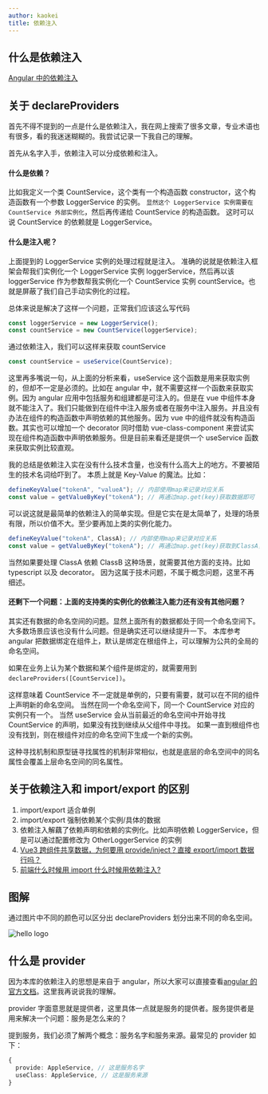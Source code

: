 ```yaml
---
author: kaokei
title: 依赖注入
---
```


## 什么是依赖注入

[Angular 中的依赖注入](https://angular.cn/guide/dependency-injection)

## 关于 declareProviders

首先不得不提到的一点是什么是依赖注入，我在网上搜索了很多文章，专业术语也有很多，看的我迷迷糊糊的。我尝试记录一下我自己的理解。

首先从名字入手，依赖注入可以分成依赖和注入。

#### 什么是依赖？

比如我定义一个类 CountService，这个类有一个构造函数 constructor，这个构造函数有一个参数 LoggerService 的实例。
`显然这个 LoggerService 实例需要在 CountService 外部实例化`，然后再传递给 CountService 的构造函数。
这时可以说 CountService 的依赖就是 LoggerService。

#### 什么是注入呢？

上面提到的 LoggerService 实例的处理过程就是注入。
准确的说就是依赖注入框架会帮我们实例化一个 LoggerService 实例 loggerService，然后再以该 loggerService 作为参数帮我实例化一个 CountService 实例 countService。也就是屏蔽了我们自己手动实例化的过程。

总体来说是解决了这样一个问题，正常我们应该这么写代码

```ts
const loggerService = new LoggerService();
const countService = new CountService(loggerService);
```

通过依赖注入，我们可以这样来获取 countService

```ts
const countService = useService(CountService);
```

这里再多嘴说一句，从上面的分析来看，useService 这个函数是用来获取实例的，但却不一定是必须的。比如在 angular 中，就不需要这样一个函数来获取实例。因为 angular 应用中包括服务和组建都是可注入的。但是在 vue 中组件本身就不能注入了。我们只能做到在组件中注入服务或者在服务中注入服务。并且没有办法在组件的构造函数中声明依赖的其他服务。因为 vue 中的组件就没有构造函数。其实也可以增加一个 decorator 同时借助 vue-class-component 来尝试实现在组件构造函数中声明依赖服务。但是目前来看还是提供一个 useService 函数来获取实例比较直观。

我的总结是依赖注入实在没有什么技术含量，也没有什么高大上的地方。不要被陌生的技术名词给吓到了。
本质上就是 Key-Value 的魔法。比如：

```ts
defineKeyValue("tokenA", "valueA"); // 内部使用map来记录对应关系
const value = getValueByKey("tokenA"); // 再通过map.get(key)获取数据即可
```

可以说这就是最简单的依赖注入的简单实现。但是它实在是太简单了，处理的场景有限，所以价值不大。至少要再加上类的实例化能力。

```ts
defineKeyValue("tokenA", ClassA); // 内部使用map来记录对应关系
const value = getValueByKey("tokenA"); // 再通过map.get(key)获取到ClassA，然后实例化一个实例返回
```

当然如果要处理 ClassA 依赖 ClassB 这种场景，就需要其他方面的支持。比如 typescript 以及 decorator。
因为这属于技术问题，不属于概念问题，这里不再细述。

#### 还剩下一个问题：上面的支持类的实例化的依赖注入能力还有没有其他问题？

其实还有数据的命名空间的问题。显然上面所有的数据都处于同一个命名空间下。大多数场景应该也没有什么问题。但是确实还可以继续提升一下。
本库参考 angular 把数据绑定在组件上，默认是绑定在根组件上，可以理解为公共的全局的命名空间。

如果在业务上认为某个数据和某个组件是绑定的，就需要用到 `declareProviders([CountService])`。

这样意味着 CountService 不一定就是单例的，只要有需要，就可以在不同的组件上声明新的命名空间。
当然在同一个命名空间下，同一个 CountService 对应的实例只有一个。
当然 useService 会从当前最近的命名空间中开始寻找 CountService 的声明，如果没有找到继续从父组件中寻找。
如果一直到根组件也没有找到，则在根组件对应的命名空间下生成一个新的实例。

这种寻找机制和原型链寻找属性的机制非常相似，也就是底层的命名空间中的同名属性会覆盖上层命名空间的同名属性。

## 关于依赖注入和 import/export 的区别

1. import/export 适合单例
2. import/export 强制依赖某个实例/具体的数据
3. 依赖注入解藕了依赖声明和依赖的实例化。比如声明依赖 LoggerService，但是可以通过配置修改为 OtherLoggerService 的实例
4. [Vue3 跨组件共享数据，为何要用 provide/inject？直接 export/import 数据行吗？](https://www.zhihu.com/question/391394082/answer/1188254737)
5. [前端什么时候用 import 什么时候用依赖注入?](https://www.zhihu.com/question/374161373/answer/1034772082)

## 图解

通过图片中不同的颜色可以区分出 declareProviders 划分出来不同的命名空间。

![hello logo](/demo.png)

## 什么是 provider

因为本库的依赖注入的思想是来自于 angular，所以大家可以直接查看[angular 的官方文档](https://angular.cn/guide/dependency-injection-providers#using-an-injectiontoken-object)。这里我再说说我的理解。

provider 字面意思就是提供者，这里具体一点就是服务的提供者。服务提供者是用来解决一个问题：服务是怎么来的？

提到服务，我们必须了解两个概念：服务名字和服务来源。最常见的 provider 如下：

```ts
{
  provide: AppleService, // 这是服务名字
  useClass: AppleService, // 这是服务来源
}
```

<Vssue title="组件与服务" />
